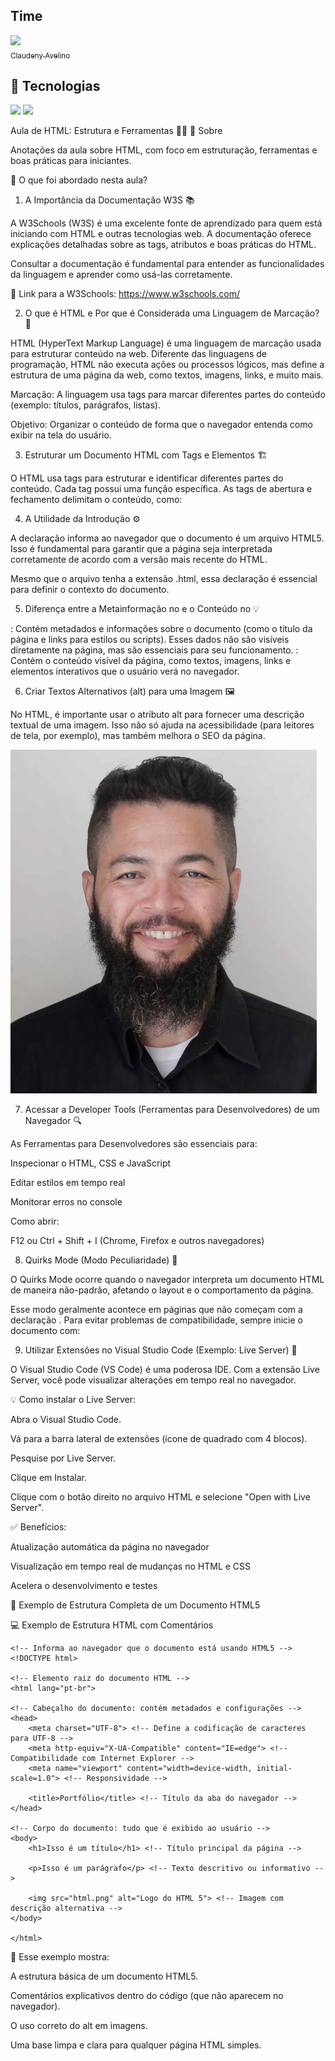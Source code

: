 <h2>Time</h2>

[<img loading="lazy" src="https://avatars.githubusercontent.com/u/79340989?s=400&u=fcfb57bc9a07b8ce0eeae1195e243bb1cb56f6d8&v=4" width=115><br><sub>Claudeny Avelino</sub>](https://github.com/ClaudenyAvelino)

## 🚀 Tecnologias
<div>
  <img src="https://img.shields.io/badge/HTML-239120?style=for-the-badge&logo=html5&logoColor=white">
  <img src="https://img.shields.io/badge/CSS-239120?&style=for-the-badge&logo=css3&logoColor=white">
 <!--  <img src="https://img.shields.io/badge/JavaScript-F7DF1E?style=for-the-badge&logo=javascript&logoColor=black"> -->
</div>

Aula de HTML: Estrutura e Ferramentas 🔧🌐
🔖 Sobre

Anotações da aula sobre HTML, com foco em estruturação, ferramentas e boas práticas para iniciantes.

📝 O que foi abordado nesta aula?
1. A Importância da Documentação W3S 📚

A W3Schools (W3S) é uma excelente fonte de aprendizado para quem está iniciando com HTML e outras tecnologias web. A documentação oferece explicações detalhadas sobre as tags, atributos e boas práticas do HTML.

Consultar a documentação é fundamental para entender as funcionalidades da linguagem e aprender como usá-las corretamente.

🔗 Link para a W3Schools: https://www.w3schools.com/

2. O que é HTML e Por que é Considerada uma Linguagem de Marcação? 🤔

HTML (HyperText Markup Language) é uma linguagem de marcação usada para estruturar conteúdo na web. Diferente das linguagens de programação, HTML não executa ações ou processos lógicos, mas define a estrutura de uma página da web, como textos, imagens, links, e muito mais.

Marcação: A linguagem usa tags para marcar diferentes partes do conteúdo (exemplo: títulos, parágrafos, listas).

Objetivo: Organizar o conteúdo de forma que o navegador entenda como exibir na tela do usuário.

3. Estruturar um Documento HTML com Tags e Elementos 🏗️

O HTML usa tags para estruturar e identificar diferentes partes do conteúdo. Cada tag possui uma função específica. As tags de abertura e fechamento delimitam o conteúdo, como:

<html></html>   <!-- Elemento raiz de uma página HTML -->
<head></head>   <!-- Metadados, como título e links para estilos -->
<body></body>   <!-- Conteúdo visível na página -->

4. A Utilidade da Introdução <!DOCTYPE html> ⚙️

A declaração <!DOCTYPE html> informa ao navegador que o documento é um arquivo HTML5. Isso é fundamental para garantir que a página seja interpretada corretamente de acordo com a versão mais recente do HTML.

Mesmo que o arquivo tenha a extensão .html, essa declaração é essencial para definir o contexto do documento.

5. Diferença entre a Metainformação no <head> e o Conteúdo no <body> 💡

<head>: Contém metadados e informações sobre o documento (como o título da página e links para estilos ou scripts). Esses dados não são visíveis diretamente na página, mas são essenciais para seu funcionamento.

<body>: Contém o conteúdo visível da página, como textos, imagens, links e elementos interativos que o usuário verá no navegador.

6. Criar Textos Alternativos (alt) para uma Imagem 🖼️

No HTML, é importante usar o atributo alt para fornecer uma descrição textual de uma imagem. Isso não só ajuda na acessibilidade (para leitores de tela, por exemplo), mas também melhora o SEO da página.

<img src="img/claudeny.png" alt="Descrição da imagem">

7. Acessar a Developer Tools (Ferramentas para Desenvolvedores) de um Navegador 🔍

As Ferramentas para Desenvolvedores são essenciais para:

Inspecionar o HTML, CSS e JavaScript

Editar estilos em tempo real

Monitorar erros no console

Como abrir:

F12 ou Ctrl + Shift + I (Chrome, Firefox e outros navegadores)

8. Quirks Mode (Modo Peculiaridade) 🤖

O Quirks Mode ocorre quando o navegador interpreta um documento HTML de maneira não-padrão, afetando o layout e o comportamento da página.

Esse modo geralmente acontece em páginas que não começam com a declaração <!DOCTYPE html>. Para evitar problemas de compatibilidade, sempre inicie o documento com:

<!DOCTYPE html>

9. Utilizar Extensões no Visual Studio Code (Exemplo: Live Server) 🔌

O Visual Studio Code (VS Code) é uma poderosa IDE. Com a extensão Live Server, você pode visualizar alterações em tempo real no navegador.

💡 Como instalar o Live Server:

Abra o Visual Studio Code.

Vá para a barra lateral de extensões (ícone de quadrado com 4 blocos).

Pesquise por Live Server.

Clique em Instalar.

Clique com o botão direito no arquivo HTML e selecione "Open with Live Server".

✅ Benefícios:

Atualização automática da página no navegador

Visualização em tempo real de mudanças no HTML e CSS

Acelera o desenvolvimento e testes

🧪 Exemplo de Estrutura Completa de um Documento HTML5



💻 Exemplo de Estrutura HTML com Comentários
~~~
<!-- Informa ao navegador que o documento está usando HTML5 -->
<!DOCTYPE html>

<!-- Elemento raiz do documento HTML -->
<html lang="pt-br">

<!-- Cabeçalho do documento: contém metadados e configurações -->
<head>
    <meta charset="UTF-8"> <!-- Define a codificação de caracteres para UTF-8 -->
    <meta http-equiv="X-UA-Compatible" content="IE=edge"> <!-- Compatibilidade com Internet Explorer -->
    <meta name="viewport" content="width=device-width, initial-scale=1.0"> <!-- Responsividade -->
    
    <title>Portfólio</title> <!-- Título da aba do navegador -->
</head>

<!-- Corpo do documento: tudo que é exibido ao usuário -->
<body>
    <h1>Isso é um título</h1> <!-- Título principal da página -->

    <p>Isso é um parágrafo</p> <!-- Texto descritivo ou informativo -->

    <img src="html.png" alt="Logo do HTML 5"> <!-- Imagem com descrição alternativa -->
</body>

</html>

~~~

📌 Esse exemplo mostra:

A estrutura básica de um documento HTML5.

Comentários explicativos dentro do código (que não aparecem no navegador).

O uso correto do alt em imagens.

Uma base limpa e clara para qualquer página HTML simples.

